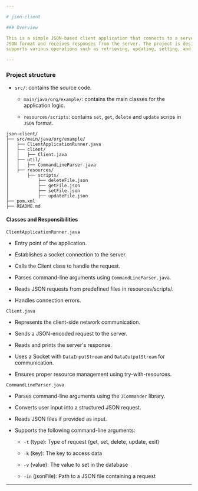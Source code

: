 ```yaml
--- 

# json-client

### Overview

This is a simple JSON-based client application that connects to a server via sockets. The client sends requests in 
JSON format and receives responses from the server. The project is designed to interact with a JSON database and 
supports various operations such as retrieving, updating, setting, and deleting values.

---
```


### Project structure

- `src/`: contains the source code.

   - `main/java/org/example/`: contains the main classes for the application logic.

   - `resources/scripts`: contains `set`, `get`, `delete` and `update` scrips in `JSON` format.

```plaintext
json-client/
├── src/main/java/org/example/
│   ├── ClientApplicationRunner.java
│   ├── client/
│   │   ├── Client.java
│   ├── util/
│   │   ├── CommandLineParser.java
│   ├── resources/
│       ├── scripts/
│           ├── deleteFile.json
│           ├── getFile.json
│           ├── setFile.json
│           ├── updateFile.json
├── pom.xml
├── README.md
```

#### **Classes and Responsibilities**

`ClientApplicationRunner.java`

- Entry point of the application.

- Establishes a socket connection to the server.

- Calls the Client class to handle the request.

- Parses command-line arguments using `CommandLineParser.java`.

- Reads JSON requests from predefined files in resources/scripts/.

- Handles connection errors.

`Client.java`

- Represents the client-side network communication.

- Sends a JSON-encoded request to the server.

- Reads and prints the server's response.

- Uses a Socket with `DataInputStream` and `DataOutputStream` for communication.

- Ensures proper resource management using try-with-resources.

`CommandLineParser.java`

- Parses command-line arguments using the `JCommander` library.

- Converts user input into a structured JSON request.

- Reads JSON files if provided as input.

- Supports the following command-line arguments:

   - `-t` (type): Type of request (get, set, delete, update, exit)

   - `-k` (key): The key to access data

   - `-v` (value): The value to set in the database

   - `-in` (jsonFile): Path to a JSON file containing a request

---